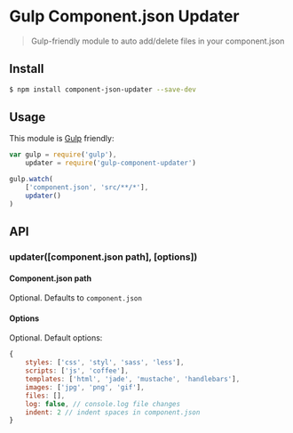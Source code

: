 # Gulp Component.json Updater

> Gulp-friendly module to auto add/delete files in your component.json

## Install

``` bash
$ npm install component-json-updater --save-dev
```

## Usage

This module is [Gulp](http://gulpjs.com) friendly:

``` js
var gulp = require('gulp'),
    updater = require('gulp-component-updater')

gulp.watch(
    ['component.json', 'src/**/*'],
    updater()
)
```

## API

### updater([component.json path], [options])

#### Component.json path

Optional. Defaults to `component.json`

#### Options

Optional. Default options:

``` js
{
    styles: ['css', 'styl', 'sass', 'less'],
    scripts: ['js', 'coffee'],
    templates: ['html', 'jade', 'mustache', 'handlebars'],
    images: ['jpg', 'png', 'gif'],
    files: [],
    log: false, // console.log file changes
    indent: 2 // indent spaces in component.json
}
```